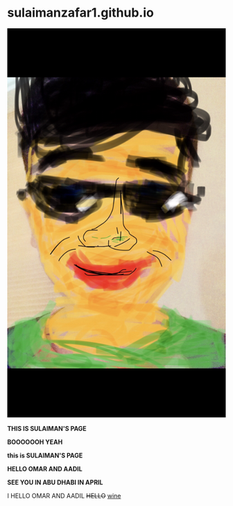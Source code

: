 # sulaimanzafar1.github.io

<html>


<img src="image001.jpg">

<p> <b>
THIS IS SULAIMAN'S PAGE

BOOOOOOH YEAH

this is SULAIMAN'S PAGE

HELLO OMAR AND AADIL

SEE YOU IN ABU DHABI IN APRIL

</b> </p>

   <head>
      <title>SULAIMAN WEBSITE</title>
   </head>
	
   <body>
      <p>I HELLO OMAR AND AADIL <del>HELLO</del> <ins>wine</ins></p>
   </body>


</html>
